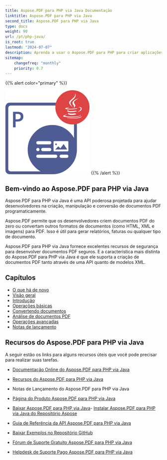 ```yaml
---
title: Aspose.PDF para PHP via Java Documentação
linktitle: Aspose.PDF para PHP via Java
second_title: Aspose.PDF para PHP via Java
type: docs
weight: 90
url: /pt/php-java/
is_root: true
lastmod: "2024-07-07"
description: Aprenda a usar o Aspose.PDF para PHP para criar aplicações para processamento de documentos PDF. Navegue por tutoriais, código de exemplo e mais.
sitemap:
    changefreq: "monthly"
    priority: 0.7
---
```


{{% alert color="primary" %}}

![Aspose.PDF para PHP via Java](aspose_pdf-for-php-java.png)
{{% /alert %}}

## Bem-vindo ao Aspose.PDF para PHP via Java

Aspose.PDF para PHP via Java é uma API poderosa projetada para ajudar desenvolvedores na criação, manipulação e conversão de documentos PDF programaticamente.

Aspose.PDF permite que os desenvolvedores criem documentos PDF do zero ou convertam outros formatos de documentos (como HTML, XML e imagens) para PDF. Isso é útil para gerar relatórios, faturas ou qualquer tipo de documento.

Aspose.PDF para PHP via Java fornece excelentes recursos de segurança para desenvolver documentos PDF seguros.
 E a característica mais distinta do Aspose.PDF para PHP via Java é que ele suporta a criação de documentos PDF tanto através de uma API quanto de modelos XML.

## Capítulos

- [O que há de novo](/pdf/pt/php-java/whatsnew/)
- [Visão geral](/pdf/pt/php-java/overview/)
- [Introdução](/pdf/pt/php-java/get-started/)
- [Operações básicas](/pdf/pt/php-java/basic-operations/)
- [Convertendo documentos](/pdf/pt/php-java/converting/)
- [Análise de documentos PDF](/pdf/pt/php-java/parsing/)
- [Operações avançadas](/pdf/pt/php-java/advanced-operations/)
- [Notas de lançamento]()

## Recursos do Aspose.PDF para PHP via Java

A seguir estão os links para alguns recursos úteis que você pode precisar para realizar suas tarefas.

- [Documentação Online do Aspose.PDF para PHP via Java](/pdf/pt/php-java/)
- [Recursos do Aspose.PDF para PHP via Java](/pdf/pt/java/key-features/)
- Notas de Lançamento do Aspose.PDF para PHP via Java
- [Página do Produto Aspose.PDF para PHP via Java](https://products.aspose.com/pdf/php-java/)

- [Baixar Aspose.PDF para PHP via Java](https://github.com/aspose-pdf/Aspose.PDF-for-PHP-via-Java)- [Instalar Aspose.PDF para PHP via Java do Repositório Aspose](/pdf/pt/php-java/installation/)
- [Guia de Referência da API Aspose.PDF para PHP via Java](https://reference.aspose.com/java/pdf)
- [Baixar Exemplos no Repositório GitHub](https://github.com/aspose-pdf/Aspose.PDF-for-PHP-via-Java)
- [Fórum de Suporte Gratuito Aspose.PDF para PHP via Java](https://forum.aspose.com/c/pdf)
- [Helpdesk de Suporte Pago Aspose.PDF para PHP via Java](https://helpdesk.aspose.com/)